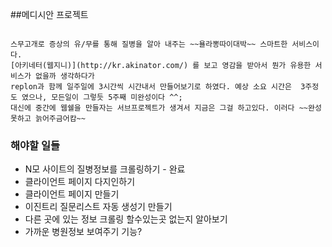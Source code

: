 
##메디시안 프로젝트

<code>
스무고개로 증상의 유/무를 통해 질병을 알아 내주는 ~~욜라뽕따이대박~~ 스마트한 서비스이다.
[아키네터(웹지니)](http://kr.akinator.com/) 를 보고 영감을 받아서 뭔가 유용한 서비스가 없을까 생각하다가
replon과 함께 일주일에 3시간씩 시간내서 만들어보기로 하였다. 예상 소요 시간은  3주정도 였으나, 모든일이 그렇듯 5주째 미완성이다 ^^;
대신에 중간에 웹쉘을 만들자는 서브프로젝트가 생겨서 지금은 그걸 하고있다. 이러다 ~~완성못하고 늙어주금어캄~~
</code>

### 해야할 일들  

 * N모 사이트의 질병정보를 크롤링하기 - 완료
 * 클라이언트 페이지 다지인하기
 * 클라이언트 페이지 만들기
 * 이진트리 질문리스트 자동 생성기 만들기
 * 다른 곳에 있는 정보 크롤링 할수있는곳 없는지 알아보기
 * 가까운 병원정보 보여주기 기능?
 
 
